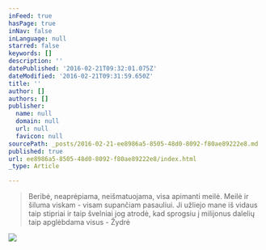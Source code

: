 ```yaml
---
inFeed: true
hasPage: true
inNav: false
inLanguage: null
starred: false
keywords: []
description: ''
datePublished: '2016-02-21T09:32:01.075Z'
dateModified: '2016-02-21T09:31:59.650Z'
title: ''
author: []
authors: []
publisher:
  name: null
  domain: null
  url: null
  favicon: null
sourcePath: _posts/2016-02-21-ee8986a5-8505-48d0-8092-f80ae89222e8.md
published: true
url: ee8986a5-8505-48d0-8092-f80ae89222e8/index.html
_type: Article

---
```

> Beribė, neaprėpiama, neišmatuojama, visa apimanti meilė. 
> Meilė ir šiluma viskam - visam supančiam pasauliui. Ji užliejo mane iš vidaus taip stipriai ir taip švelniai jog atrodė, kad sprogsiu į milijonus dalelių taip apglėbdama visus - Žydrė
> 

![](https://the-grid-user-content.s3-us-west-2.amazonaws.com/98388a35-3643-4e09-8756-951c9c04a51d.jpg)